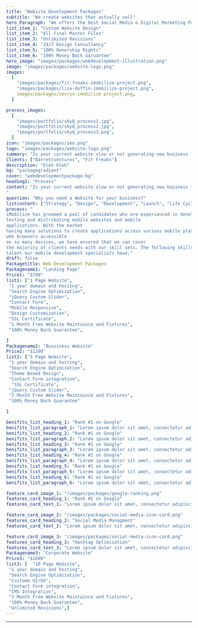 ```yaml
---
title: "Website Development Packages"
subtitle: "We create websites that actually sell"
hero_Paragraph: "We offers the best Social Media & Digital Marketing Packages in affordable budget. The business website is now the backbone and the infrastructure around which you build your business."
list_item_1: "Custom Website Design"
list_item_2: "All Final Master Files"
list_item_3: "Unlimited Revisions"
list_item_4: "24/7 Design Consultancy"
list_item_5: "100% Ownership Rights"
list_item_6: "100% Money Back Garuantee"
hero_image: "images/packages/webdevelopment-illustration.png"
image: "images/packages/website-logo.png"
images:
  [
    "images/packages/fit-freaks-imobilize-project.png",
    "images/packages/lisa-duffin-imobilize-project.png",
    images/packages/sovryn-imobilize-project.png,
  ]

process_images:
  [
    "images/portfolio/skyQ_process1.jpg",
    "images/portfolio/skyQ_process2.jpg",
    "images/portfolio/skyQ_process3.png",
  ]
icon: "images/packages/seo.png"
logo: "images/packages/website-logo.png"
summary: "Is your current website slow or not generating new business for you? Then it might be time for a new website! All our websites are built from scratch, speed-tested, and search-engine optimised. Your website is a powerful marketing asset, so our designers will build you something remarkable. We have a wide range of web design and digital marketing packages to suit most budgets."
Clients: ["Barrettventures", "Fit Freaks"]
description: "bleh bleh"
bg: "packagegradient"
cover: "webdevelopmentpackage-bg"
heading2: "Process"
content: "Is your current website slow or not generating new business for you? Then it might be time for a new website! All our websites are built from scratch, speed-tested, and search-engine optimised. Your website is a powerful marketing asset, so our designers will build you something remarkable. We have a wide range of web design and digital marketing packages to suit most budgets.
"
question: "Why you need a Website for your business?"
listcontent: ["Strategy", "Design", "Development", "Launch", "Life Cycle Managment", ]
process: "
iMobilize has groomed a pool of candidates who are experienced in developing,
testing and distributing mobile websites and mobile
applications. With the market
having many solutions to create applications across various mobile platforms and
web browsers accessible
on so many devices, we have ensured that we can cover
the majority of clients needs with our skill sets. The following skills are the type of
talent our mobile development specialists have;"
draft: false
Packagetitle: Web Development Packages
Packagename1: "Landing Page"
Price1: "$799"
list1: ["1 Page Website",
 "1 year domain and hositng",
 "Search Engine Optimization",
 "jQuery Custom Slider",
 "Contact Form",
 "Mobile Responsive",
 "Design Customization",
 "SSL Certificate", 
 "1 Month Free Website Maintaince and Fixtures",
 "100% Money Back Guarantee",

]
Packagename2: "Bussiness Website"
Price2: "$1200"
list2: ["5 Page Website",
 "1 year domain and hosting",
 "Search Engine Optimization",
 "Theme Based Design",
 "Contact Form integration",
  "SSL Certificate", 
 "jQuery Custom Slider",
 "3 Month Free Website Maintaince and Fixtures",
 "100% Money Back Guarantee"

]

benifits_list_heading_1: "Rank #1 on Google"
benifits_list_paragraph_1: "Lorem ipsum dolor sit amet, consectetur adipisicing elit. Ad expedita voluptate molestias et ipsam vitae sunt ducimus illum, quidem est officiis laborum porro quos blanditiis eum? Quis maiores facere odit."
benifits_list_heading_2: "Rank #1 on Google"
benifits_list_paragraph_2: "Lorem ipsum dolor sit amet, consectetur adipisicing elit. Ad expedita voluptate molestias et ipsam vitae sunt ducimus illum, quidem est officiis laborum porro quos blanditiis eum? Quis maiores facere odit."
benifits_list_heading_3: "Rank #1 on Google"
benifits_list_paragraph_3: "Lorem ipsum dolor sit amet, consectetur adipisicing elit. Ad expedita voluptate molestias et ipsam vitae sunt ducimus illum, quidem est officiis laborum porro quos blanditiis eum? Quis maiores facere odit."
benifits_list_heading_4: "Rank #1 on Google"
benifits_list_paragraph_4: "Lorem ipsum dolor sit amet, consectetur adipisicing elit. Ad expedita voluptate molestias et ipsam vitae sunt ducimus illum, quidem est officiis laborum porro quos blanditiis eum? Quis maiores facere odit."
benifits_list_heading_5: "Rank #1 on Google"
benifits_list_paragraph_5: "Lorem ipsum dolor sit amet, consectetur adipisicing elit. Ad expedita voluptate molestias et ipsam vitae sunt ducimus illum, quidem est officiis laborum porro quos blanditiis eum? Quis maiores facere odit."
benifits_list_heading_6: "Rank #1 on Google"
benifits_list_paragraph_6: "Lorem ipsum dolor sit amet, consectetur adipisicing elit. Ad expedita voluptate molestias et ipsam vitae sunt ducimus illum, quidem est officiis laborum porro quos blanditiis eum? Quis maiores facere odit."

feature_card_image_1: "/images/packages/google-ranking.png"
features_card_heading_1: "Rank #1 on Google"
features_card_text_1: "Lorem ipsum dolor sit amet, consectetur adipiscing elit. Vulputate ac faucibus eleifend sit. Morbi at id id tortor eget mattis.Lorem ipsum dolor sit amet, consectetur adipiscing elit"

feature_card_image_2: "/images/packages/social-media-icon-card.png"
features_card_heading_2: "Social Media Managment"
features_card_text_2: "Lorem ipsum dolor sit amet, consectetur adipiscing elit. Vulputate ac faucibus eleifend sit. Morbi at id id tortor eget mattis.Lorem ipsum dolor sit amet, consectetur adipiscing elit"

feature_card_image_3: "/images/packages/social-media-icon-card.png"
features_card_heading_3: "Hashtag Optimization"
features_card_text_3: "Lorem ipsum dolor sit amet, consectetur adipiscing elit. Vulputate ac faucibus eleifend sit. Morbi at id id tortor eget mattis.Lorem ipsum dolor sit amet, consectetur adipiscing elit"
Packagename3: "Corporate Website"
Price3: "$1600"
list3: [  "10 Page Website",
 "1 year domain and hosting",
 "Search Engine Optimization",
 "Custome UI/UX",
 "Contact Form integration",
 "CMS Integration",
 "3 Month Free Website Maintaince and Fixtures",
 "100% Money Back Guarantee",
 "Unlimited Revisions",]
---
```


---
